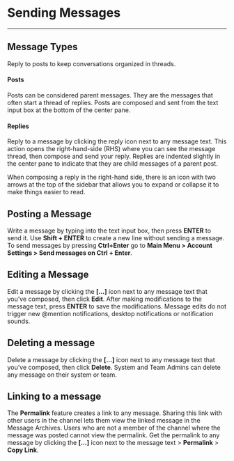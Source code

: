 # Sending Messages
_____

## Message Types
Reply to posts to keep conversations organized in threads.

#### Posts
Posts can be considered parent messages. They are the messages that often start a thread of replies. Posts are composed and sent from the text input box at the bottom of the center pane. 

#### Replies
Reply to a message by clicking the reply icon next to any message text. This action opens the right-hand-side (RHS) where you can see the message thread, then compose and send your reply. Replies are indented slightly in the center pane to indicate that they are child messages of a parent post.

When composing a reply in the right-hand side, there is an icon with two arrows at the top of the sidebar that allows you to expand or collapse it to make things easier to read.

## Posting a Message
Write a message by typing into the text input box, then press **ENTER** to send it. Use **Shift + ENTER** to create a new line without sending a message. To send messages by pressing **Ctrl+Enter** go to **Main Menu > Account Settings > Send messages on Ctrl + Enter**.

## Editing a Message
Edit a message by clicking the **[...]** icon next to any message text that you’ve composed, then click **Edit**. After making modifications to the message text, press **ENTER** to save the modifications. Message edits do not trigger new @mention notifications, desktop notifications or notification sounds.

## Deleting a message
Delete a message by clicking the **[...]** icon next to any message text that you’ve composed, then click **Delete**. System and Team Admins can delete any message on their system or team.

## Linking to a message
The **Permalink** feature creates a link to any message. Sharing this link with other users in the channel lets them view the linked message in the Message Archives. Users who are not a member of the channel where the message was posted cannot view the permalink. Get the permalink to any message by clicking the **[...]** icon next to the message text  > **Permalink** > **Copy Link**.
